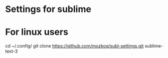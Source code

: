 # Settings for sublime


# For linux users 
cd ~/.config/
git clone https://github.com/mozkoq/subl-settings.git sublime-text-3
